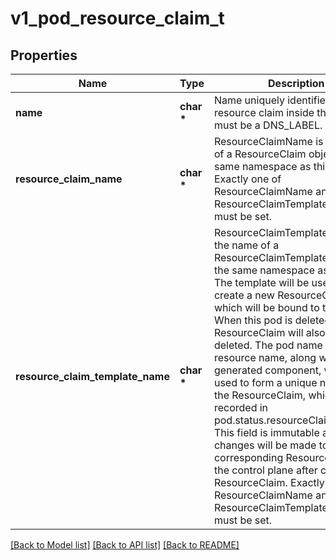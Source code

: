 # v1_pod_resource_claim_t

## Properties
Name | Type | Description | Notes
------------ | ------------- | ------------- | -------------
**name** | **char \*** | Name uniquely identifies this resource claim inside the pod. This must be a DNS_LABEL. | 
**resource_claim_name** | **char \*** | ResourceClaimName is the name of a ResourceClaim object in the same namespace as this pod.  Exactly one of ResourceClaimName and ResourceClaimTemplateName must be set. | [optional] 
**resource_claim_template_name** | **char \*** | ResourceClaimTemplateName is the name of a ResourceClaimTemplate object in the same namespace as this pod.  The template will be used to create a new ResourceClaim, which will be bound to this pod. When this pod is deleted, the ResourceClaim will also be deleted. The pod name and resource name, along with a generated component, will be used to form a unique name for the ResourceClaim, which will be recorded in pod.status.resourceClaimStatuses.  This field is immutable and no changes will be made to the corresponding ResourceClaim by the control plane after creating the ResourceClaim.  Exactly one of ResourceClaimName and ResourceClaimTemplateName must be set. | [optional] 

[[Back to Model list]](../README.md#documentation-for-models) [[Back to API list]](../README.md#documentation-for-api-endpoints) [[Back to README]](../README.md)


